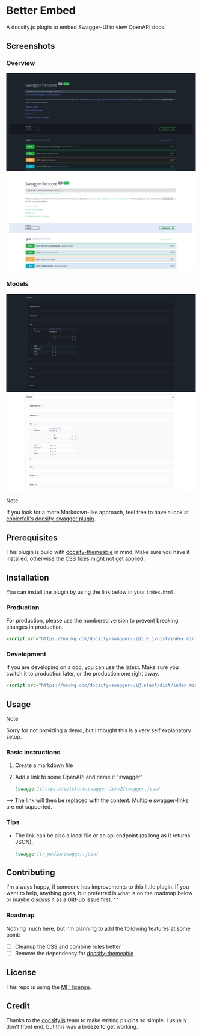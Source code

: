 # Better Embed

A docsify.js plugin to embed Swagger-UI to view OpenAPI docs.

## Screenshots

### Overview

![overview-dark](/_media/overview_dark.png#gh-dark-mode-only)
![overview-light](/_media/overview_light.png#gh-light-mode-only)

### Models

![models-dark](/_media/models_dark.png#gh-dark-mode-only)
![models-light](/_media/models_light.png#gh-light-mode-only)

> [!Note]
> If you look for a more Markdown-like approach, feel free to have a look at [coolerfall's docsify-swagger plugin](https://github.com/coolerfall/docsify-swagger).

## Prerequisites

This plugin is build with [docsify-themeable](https://jhildenbiddle.github.io/docsify-themeable/#/) in mind. Make sure you have it installed, otherwise the CSS fixes might not get applied.

## Installation

You can install the plugin by using the link below in your `index.html`.

### Production

For production, please use the numbered version to prevent breaking changes in production.

``` html
<script src="https://unpkg.com/docsify-swagger-ui@1.0.1/dist/index.min.js"></script>
```

### Development

If you are developing on a doc, you can use the latest. Make sure you switch it to production later, or the production one right away.

``` html
<script src="https://unpkg.com/docsify-swagger-ui@latest/dist/index.min.js"></script>
```

## Usage

> [!NOTE]
> Sorry for not providing a demo, but I thought this is a very self explanatory setup.

### Basic instructions

1. Create a markdown file

2. Add a link to some OpenAPI and name it "swagger"

   ``` markdown
   [swagger](https://petstore.swagger.io/v2/swagger.json)
   ```

--> The link will then be replaced with the content. Multiple swagger-links are not supported.

### Tips

- The link can be also a local file or an api endpoint (as long as it returns JSON).

  ```markdown
  [swagger](/_media/swagger.json)
  ```

## Contributing

I'm always happy, if someone has improvements to this little plugin. If you want to help, anything goes, but preferred is what is on the roadmap below or maybe discuss it as a GitHub issue first. ^^

### Roadmap

Nothing much here, but I'm planning to add the following features at some point:

- [ ] Cleanup the CSS and combine rules better
- [ ] Remove the dependency for [docsify-themeable](https://jhildenbiddle.github.io/docsify-themeable/#/)

## License

This repo is using the [MIT license](LICENSE).

## Credit

Thanks to the [docsify.js](https://docsify.js.org/#/) team to make writing plugins so simple. I usually don't front end, but this was a breeze to get working.
